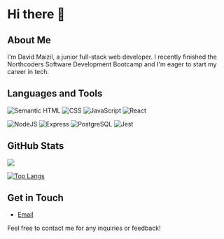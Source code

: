 # Hi there 👋

## About Me

I'm David Maizil, a junior full-stack web developer. I recently finished the Northcoders Software Development Bootcamp and I'm eager to start my career in tech.


## Languages and Tools

![Semantic HTML](https://img.shields.io/badge/Semantic_HTML-E34F26?style=for-the-badge&logo=html5&logoColor=white)
![CSS](https://img.shields.io/badge/CSS3-1572B6?style=for-the-badge&logo=css3&logoColor=white)
![JavaScript](https://img.shields.io/badge/JavaScript-323330?style=for-the-badge&logo=javascript&color=F7DF1E&logoColor=black)
![React](https://img.shields.io/badge/React-20232A?style=for-the-badge&logo=react&logoColor=61DAFB)

![NodeJS](https://img.shields.io/badge/Node.js-339933?style=for-the-badge&logo=nodedotjs&logoColor=white)
![Express](https://img.shields.io/badge/Express.js-000000?style=for-the-badge&logo=express&logoColor=white)
![PostgreSQL](https://img.shields.io/badge/PostgreSQL-316192?style=for-the-badge&logo=postgresql&logoColor=white)
![Jest](https://img.shields.io/badge/Jest-C21325?style=for-the-badge&logo=jest&logoColor=white)

## GitHub Stats

<img align="center" src="https://github-readme-stats.vercel.app/api?username=Damz1&show_icons=true&include_all_commits=true&count_private=true&bg_color=ffffff&title_color=2484BD&text_color=333333&theme=radical" />

[![Top Langs](https://github-readme-stats.vercel.app/api/top-langs/?username=Damz1&hide_progress=false&layout=compact&theme=swift&bg_color=ffffff&title_color=2484BD&text_color=333333)](#)




## Get in Touch

- [Email](mailto:davidmaizil@gmail.com)
<!-- - [LinkedIn](https://www.linkedin.com/in/example)
 -->
Feel free to contact me for any inquiries or feedback!

<!--
**Damz1/Damz1** is a ✨ _special_ ✨ repository because its `README.md` (this file) appears on your GitHub profile.

Here are some ideas to get you started:

- 🔭 I’m currently working on ...
- 🌱 I’m currently learning ...
- 👯 I’m looking to collaborate on ...
- 🤔 I’m looking for help with ...
- 💬 Ask me about ...
- 📫 How to reach me: ...
- 😄 Pronouns: ...
- ⚡ Fun fact: ...
![Next.js](https://img.shields.io/badge/Next.js-000?logo=nextdotjs&logoColor=fff&style=for-the-badge)
![Sass/SCCS](https://img.shields.io/badge/Sass-CC6699?style=for-the-badge&logo=sass&logoColor=white)
![Tailwind CSS](https://img.shields.io/badge/Tailwind_CSS-38B2AC?style=for-the-badge&logo=tailwind-css&logoColor=white)
![Bootstrap](https://img.shields.io/badge/Bootstrap-563D7C?style=for-the-badge&logo=bootstrap&logoColor=white)
![Font Awesome](https://img.shields.io/badge/Font_Awesome-339AF0?style=for-the-badge&logo=fontawesome&logoColor=white)
![JIRA](https://img.shields.io/badge/Jira-0052CC?style=for-the-badge&logo=Jira&logoColor=white)
![Confluence](https://img.shields.io/badge/Confluence-172B4D?logo=confluence&logoColor=fff&style=for-the-badge)
![Figma](https://img.shields.io/badge/Figma-F24E1E?style=for-the-badge&logo=figma&color=black&logoColor=white)
-->
